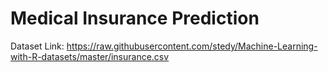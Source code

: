 # Medical Insurance Prediction
Dataset Link: https://raw.githubusercontent.com/stedy/Machine-Learning-with-R-datasets/master/insurance.csv
